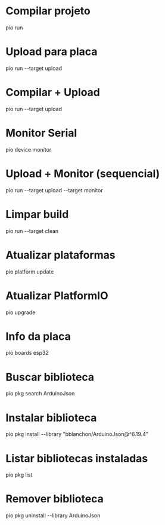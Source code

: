 # Compilar projeto
pio run

# Upload para placa
pio run --target upload

# Compilar + Upload
pio run --target upload

# Monitor Serial
pio device monitor

# Upload + Monitor (sequencial)
pio run --target upload --target monitor

# Limpar build
pio run --target clean

# Atualizar plataformas
pio platform update

# Atualizar PlatformIO
pio upgrade

# Info da placa
pio boards esp32

# Buscar biblioteca
pio pkg search ArduinoJson

# Instalar biblioteca
pio pkg install --library "bblanchon/ArduinoJson@^6.19.4"

# Listar bibliotecas instaladas
pio pkg list

# Remover biblioteca
pio pkg uninstall --library ArduinoJson